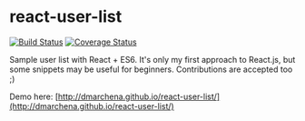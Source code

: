 # react-user-list
[![Build Status](https://api.travis-ci.org/dmarchena/react-user-list.svg?branch=master)](https://travis-ci.org/dmarchena/react-user-list)
[![Coverage Status](https://coveralls.io/repos/dmarchena/react-user-list/badge.svg?branch=master)](https://coveralls.io/r/dmarchena/react-user-list?branch=master)

Sample user list with React + ES6. It's only my first approach to React.js, but some snippets may be useful for beginners. Contributions are accepted too ;)

Demo here: [http://dmarchena.github.io/react-user-list/](http://dmarchena.github.io/react-user-list/)

